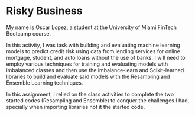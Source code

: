# Risky Business

My name is Oscar Lopez, a student at the University of Miami FinTech Bootcamp course.

In this activity, I was task with building and evaluating machine learning models to predict credit risk using data from lending services for online mortgage, student, and auto loans without the use of banks.
I will need to employ various techniques for training and evaluating models with imbalanced classes and then use the imbalance-learn and Scikit-learned libraries to build and evaluate said models with the Resampling and Ensemble Learning techniques.

In this assignment, I relied on the class activities to complete the two started codes (Resampling and Ensemble) to conquer the challenges I had, specially when importing libraries not it the started code.
